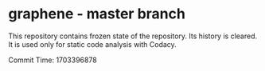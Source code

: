 # graphene - master branch

This repository contains frozen state of the repository.
Its history is cleared. It is used only for static code
analysis with Codacy.

Commit Time: 1703396878